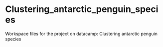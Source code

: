 # Clustering_antarctic_penguin_species
Workspace files for the project on datacamp: Clustering antarctic penguin species

